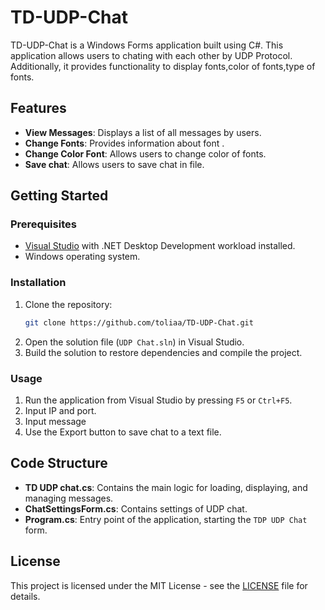 # TD-UDP-Chat

TD-UDP-Chat is a Windows Forms application built using C#. This application allows users to chating with each other by UDP Protocol. Additionally, it provides functionality to display fonts,color of fonts,type of fonts.

## Features

- **View Messages**: Displays a list of all messages by users.
- **Change Fonts**: Provides information about font .
- **Change Color Font**: Allows users to change color of fonts.
- **Save chat**: Allows users to save chat in file.


## Getting Started

### Prerequisites

- [Visual Studio](https://visualstudio.microsoft.com/) with .NET Desktop Development workload installed.
- Windows operating system.

### Installation

1. Clone the repository:
    ```sh
    git clone https://github.com/toliaa/TD-UDP-Chat.git
    ```
2. Open the solution file (`UDP Chat.sln`) in Visual Studio.
3. Build the solution to restore dependencies and compile the project.

### Usage

1. Run the application from Visual Studio by pressing `F5` or `Ctrl+F5`.
2. Input IP and port.
3. Input message
4. Use the Export button to save chat to a text file.

## Code Structure

- **TD UDP chat.cs**: Contains the main logic for loading, displaying, and managing messages.
- **ChatSettingsForm.cs**: Contains settings of UDP chat.
- **Program.cs**: Entry point of the application, starting the `TDP UDP Chat` form.


## License

This project is licensed under the MIT License - see the [LICENSE](LICENSE) file for details.
